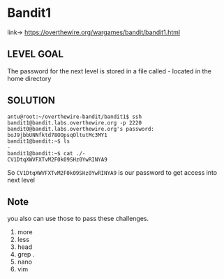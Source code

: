 # Bandit1

link-> https://overthewire.org/wargames/bandit/bandit1.html

## LEVEL GOAL

The password for the next level is stored in a file called - located in the home directory


## SOLUTION

```
antu@root:~/overthewire-bandit/bandit1$ ssh bandit1@bandit.labs.overthewire.org -p 2220
bandit0@bandit.labs.overthewire.org's password: boJ9jbbUNNfktd78OOpsqOltutMc3MY1
bandit1@bandit:~$ ls
-
bandit1@bandit:~$ cat ./-
CV1DtqXWVFXTvM2F0k09SHz0YwRINYA9
```  

So `CV1DtqXWVFXTvM2F0k09SHz0YwRINYA9` is our password to get access into next level

## Note
you also can use those to pass these challenges.

1) more 
2) less 
3) head
4) grep .
5) nano
6) vim